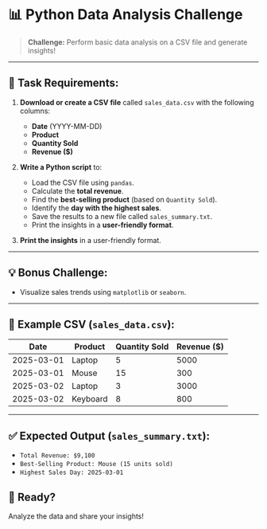 # 📊 Python Data Analysis Challenge

> **Challenge:** Perform basic data analysis on a CSV file and generate insights!

---

## 🌟 Task Requirements:

1. **Download or create a CSV file** called `sales_data.csv` with the following columns:  
   - **Date** (YYYY-MM-DD)  
   - **Product**  
   - **Quantity Sold**  
   - **Revenue ($)**  

2. **Write a Python script** to:  
   - Load the CSV file using `pandas`.  
   - Calculate the **total revenue**.  
   - Find the **best-selling product** (based on `Quantity Sold`).  
   - Identify the **day with the highest sales**.  
   - Save the results to a new file called `sales_summary.txt`.  
   - Print the insights in a **user-friendly format**.

3. **Print the insights** in a user-friendly format.

---

## 💡 Bonus Challenge:

- Visualize sales trends using `matplotlib` or `seaborn`.

---

## 📄 Example CSV (`sales_data.csv`):

| Date       | Product  | Quantity Sold | Revenue ($) |
|------------|----------|----------------|--------------|
| 2025-03-01 | Laptop   | 5              | 5000         |
| 2025-03-01 | Mouse    | 15             | 300          |
| 2025-03-02 | Laptop   | 3              | 3000         |
| 2025-03-02 | Keyboard | 8              | 800          |

---

## ✅ Expected Output (`sales_summary.txt`):

- `Total Revenue: $9,100` 
- `Best-Selling Product: Mouse (15 units sold)`
- `Highest Sales Day: 2025-03-01`


## 🚀 Ready?

Analyze the data and share your insights!